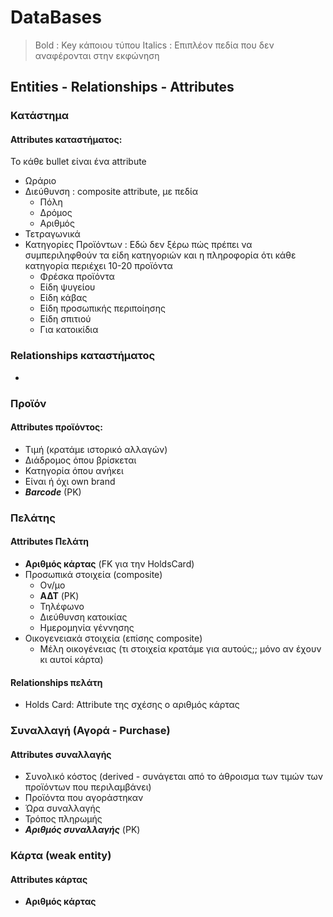 # DataBases

> Bold : Key κάποιου τύπου
> Italics : Επιπλέον πεδία που δεν αναφέρονται στην εκφώνηση

## Entities - Relationships - Attributes

### Κατάστημα
#### Attributes καταστήματος:
Το κάθε bullet είναι ένα attribute
- Ωράριο
- Διεύθυνση : composite attribute, με πεδία
  - Πόλη
  - Δρόμος
  - Αριθμός
- Τετραγωνικά
- Κατηγορίες Προϊόντων : Εδώ δεν ξέρω πώς πρέπει να συμπεριληφθούν τα είδη κατηγοριών και η πληροφορία ότι κάθε κατηγορία περιέχει 10-20 προϊόντα
  - Φρέσκα προϊόντα
  - Είδη ψυγείου
  - Είδη κάβας
  - Είδη προσωπικής περιποίησης
  - Είδη σπιτιού
  - Για κατοικίδια
### Relationships καταστήματος  
- 

### Προϊόν
#### Attributes προϊόντος:
- Τιμή (κρατάμε ιστορικό αλλαγών)
- Διάδρομος όπου βρίσκεται
- Κατηγορία όπου ανήκει
- Είναι ή όχι own brand 
- ***Barcode*** (PK)

### Πελάτης
#### Attributes Πελάτη
- **Αριθμός κάρτας** (FK για την HoldsCard)
- Προσωπικά στοιχεία (composite)
  - Ον/μο 
  - **ΑΔΤ** (PK)
  - Τηλέφωνο
  - Διεύθυνση κατοικίας
  - Ημερομηνία γέννησης
- Οικογενειακά στοιχεία (επίσης composite)
  - Μέλη οικογένειας (τι στοιχεία κρατάμε για αυτούς;; μόνο αν έχουν κι αυτοί κάρτα)
#### Relationships πελάτη
- Holds Card: Attribute της σχέσης ο αριθμός κάρτας

### Συναλλαγή (Αγορά - Purchase)
#### Attributes συναλλαγής
- Συνολικό κόστος (derived - συνάγεται από το άθροισμα των τιμών των προϊόντων που περιλαμβάνει)
- Προϊόντα που αγοράστηκαν
- Ώρα συναλλαγής
- Τρόπος πληρωμής
- ***Αριθμός συναλλαγής*** (PK)

### Κάρτα (weak entity)
#### Attributes κάρτας
- **Αριθμός κάρτας**


  
